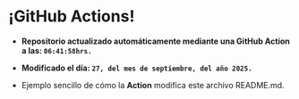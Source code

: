 # ¡GitHub Actions!
* **Repositorio actualizado automáticamente mediante una GitHub Action a las: `06:41:58hrs.`**
* **Modificado el día: `27, del mes de septiembre, del año 2025.`**

* Ejemplo sencillo de cómo la **Action** modifica este archivo README.md.
